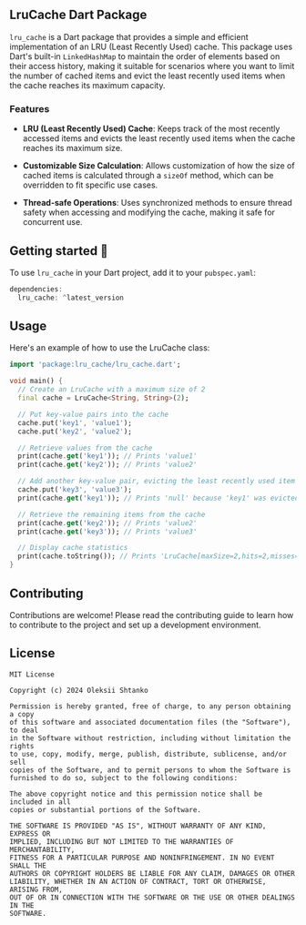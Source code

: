 ## LruCache Dart Package

`lru_cache` is a Dart package that provides a simple and efficient implementation of an LRU (Least Recently Used) cache. This package uses Dart's built-in `LinkedHashMap` to maintain the order of elements based on their access history, making it suitable for scenarios where you want to limit the number of cached items and evict the least recently used items when the cache reaches its maximum capacity.

### Features

- **LRU (Least Recently Used) Cache**: Keeps track of the most recently accessed items and evicts the least recently used items when the cache reaches its maximum size.

- **Customizable Size Calculation**: Allows customization of how the size of cached items is calculated through a `sizeOf` method, which can be overridden to fit specific use cases.

- **Thread-safe Operations**: Uses synchronized methods to ensure thread safety when accessing and modifying the cache, making it safe for concurrent use.

## Getting started 🎉

To use `lru_cache` in your Dart project, add it to your `pubspec.yaml`:

```dart
dependencies:
  lru_cache: ^latest_version
```

## Usage
Here's an example of how to use the LruCache class:

```dart
import 'package:lru_cache/lru_cache.dart';

void main() {
  // Create an LruCache with a maximum size of 2
  final cache = LruCache<String, String>(2);

  // Put key-value pairs into the cache
  cache.put('key1', 'value1');
  cache.put('key2', 'value2');

  // Retrieve values from the cache
  print(cache.get('key1')); // Prints 'value1'
  print(cache.get('key2')); // Prints 'value2'

  // Add another key-value pair, evicting the least recently used item
  cache.put('key3', 'value3');
  print(cache.get('key1')); // Prints 'null' because 'key1' was evicted

  // Retrieve the remaining items from the cache
  print(cache.get('key2')); // Prints 'value2'
  print(cache.get('key3')); // Prints 'value3'

  // Display cache statistics
  print(cache.toString()); // Prints 'LruCache[maxSize=2,hits=2,misses=1,hitRate=66%]'
}
```

## Contributing

Contributions are welcome! Please read the contributing guide to learn how to contribute to the project and set up a development environment.

## License

```plain
MIT License

Copyright (c) 2024 Oleksii Shtanko

Permission is hereby granted, free of charge, to any person obtaining a copy
of this software and associated documentation files (the "Software"), to deal
in the Software without restriction, including without limitation the rights
to use, copy, modify, merge, publish, distribute, sublicense, and/or sell
copies of the Software, and to permit persons to whom the Software is
furnished to do so, subject to the following conditions:

The above copyright notice and this permission notice shall be included in all
copies or substantial portions of the Software.

THE SOFTWARE IS PROVIDED "AS IS", WITHOUT WARRANTY OF ANY KIND, EXPRESS OR
IMPLIED, INCLUDING BUT NOT LIMITED TO THE WARRANTIES OF MERCHANTABILITY,
FITNESS FOR A PARTICULAR PURPOSE AND NONINFRINGEMENT. IN NO EVENT SHALL THE
AUTHORS OR COPYRIGHT HOLDERS BE LIABLE FOR ANY CLAIM, DAMAGES OR OTHER
LIABILITY, WHETHER IN AN ACTION OF CONTRACT, TORT OR OTHERWISE, ARISING FROM,
OUT OF OR IN CONNECTION WITH THE SOFTWARE OR THE USE OR OTHER DEALINGS IN THE
SOFTWARE.
```
